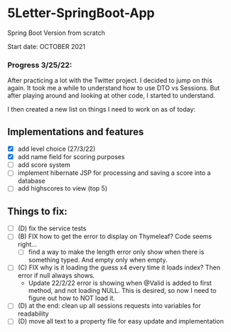 # 5Letter-SpringBoot-App
 Spring Boot Version from scratch

Start date: OCTOBER 2021

### Progress 3/25/22:
After practicing a lot with the Twitter project. I decided to jump on this again. It took me a while to understand how to use DTO vs Sessions. But after playing around and looking at other code, I started to understand.

I then created a new list on things I need to work on as of today:

## Implementations and features
- [x] add level choice (27/3/22)
- [x] add name field for scoring purposes
- [ ] add score system
- [ ] implement hibernate JSP for processing and saving a score into a database
- [ ] add highscores to view (top 5)

## Things to fix:
- [ ] (D) fix the service tests
- [ ] (B) FIX how to get the error to display on Thymeleaf? Code seems right...
  - [ ]  find a way to make the length error only show when there is something typed. And empty only when empty.
- [ ] (C) FIX why is it loading the guess x4 every time it loads index? Then error if null always shows.
    - Update 22/2/22 error is showing when @Valid is added to first method, and not loading NULL. This is desired, so now I need to figure out how to NOT load it.
- [ ] (D) at the end: clean up all sessions requests into variables for readability
- [ ] (D) move all text to a property file for easy update and implementation
